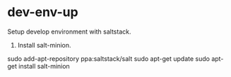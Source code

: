 dev-env-up
==========

Setup develop environment with saltstack.

1. Install salt-minion.

  sudo add-apt-repository ppa:saltstack/salt
  sudo apt-get update
  sudo apt-get install salt-minion

  